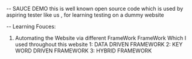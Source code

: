 -- SAUCE DEMO
this is well known  open source code which is used by aspiring tester like us , for learning testing on a dummy website

-- Learning Fouces:
   1. Automating the Website via different FrameWork
     FrameWork Which I used throughout this website 
       1: DATA DRIVEN FRAMEWORK
       2: KEY WORD DRIVEN FRAMEWORK
       3: HYBRID FRAMEWORK

